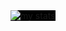 <img style="background-color: black" alt="my stats" src="https://github-readme-stats.vercel.app/api/top-langs/?username=annafi06&layout=donut"/>
